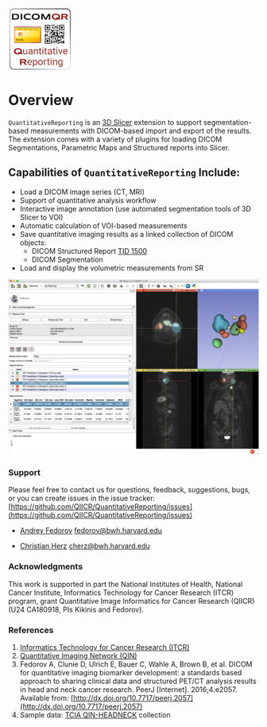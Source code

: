 ![](docs/images/ReportingLogo128px.png)

# Overview

`QuantitativeReporting` is an [3D Slicer](http://slicer.org) extension to support segmentation-based measurements with DICOM-based import and export of the results. The extension comes with a variety of plugins for loading DICOM Segmentations, Parametric Maps and Structured reports into Slicer.

## Capabilities of `QuantitativeReporting` Include:

* Load a DICOM image series \(CT, MRI\)
* Support of quantitative analysis workflow 
* Interactive image annotation \(use automated segmentation tools of 3D Slicer to VOI\)
* Automatic calculation of VOI-based measurements
* Save quantitative imaging results as a linked collection of DICOM objects: 
  * DICOM Structured Report [TID 1500](http://dicom.nema.org/medical/dicom/current/output/chtml/part16/chapter_A.html#sect_TID_1500) 
  * DICOM Segmentation 
* Load and display the volumetric measurements from SR

![](docs/screenshots/QuantitativeReporting-screenshot.jpg)

### Support

Please feel free to contact us for questions, feedback, suggestions, bugs, or you can create issues in the issue tracker: [https://github.com/QIICR/QuantitativeReporting/issues](https://github.com/QIICR/QuantitativeReporting/issues)

* [Andrey Fedorov](https://github.com/fedorov) fedorov@bwh.harvard.edu

* [Christian Herz](https://github.com/che85) cherz@bwh.harvard.edu

### Acknowledgments

This work is supported in part the National Institutes of Health, National Cancer Institute, Informatics Technology for Cancer Research \(ITCR\) program, grant Quantitative Image Informatics for Cancer Research \(QIICR\) \(U24 CA180918, PIs Kikinis and Fedorov\).

### References

1. [Informatics Technology for Cancer Research \(ITCR\)](http://itcr.nci.nih.gov/)
2. [Quantitative Imaging Network \(QIN\)](http://imaging.cancer.gov/programsandresources/specializedinitiatives/qin)
3. Fedorov A, Clunie D, Ulrich E, Bauer C, Wahle A, Brown B, et al. DICOM for quantitative imaging biomarker development: a standards based approach to sharing clinical data and structured PET/CT analysis results in head and neck cancer research. PeerJ \[Internet\]. 2016;4:e2057. Available from: [http://dx.doi.org/10.7717/peerj.2057](http://dx.doi.org/10.7717/peerj.2057)
4. Sample data: [TCIA QIN-HEADNECK](https://wiki.cancerimagingarchive.net/display/Public/QIN-HEADNECK) collection



